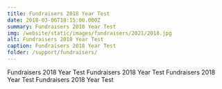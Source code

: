 ```yaml
---
title: Fundraisers 2018 Year Test
date: 2018-03-06T18:15:00.000Z
summary: Fundraisers 2018 Year Test
img: /website/static/images/fundraisers/2021/2018.jpg
alt: Fundraisers 2018 Year Test
caption: Fundraisers 2018 Year Test
folder: /support/fundraisers/
---
```

Fundraisers 2018 Year Test Fundraisers 2018 Year Test Fundraisers 2018 Year Test Fundraisers 2018 Year Test